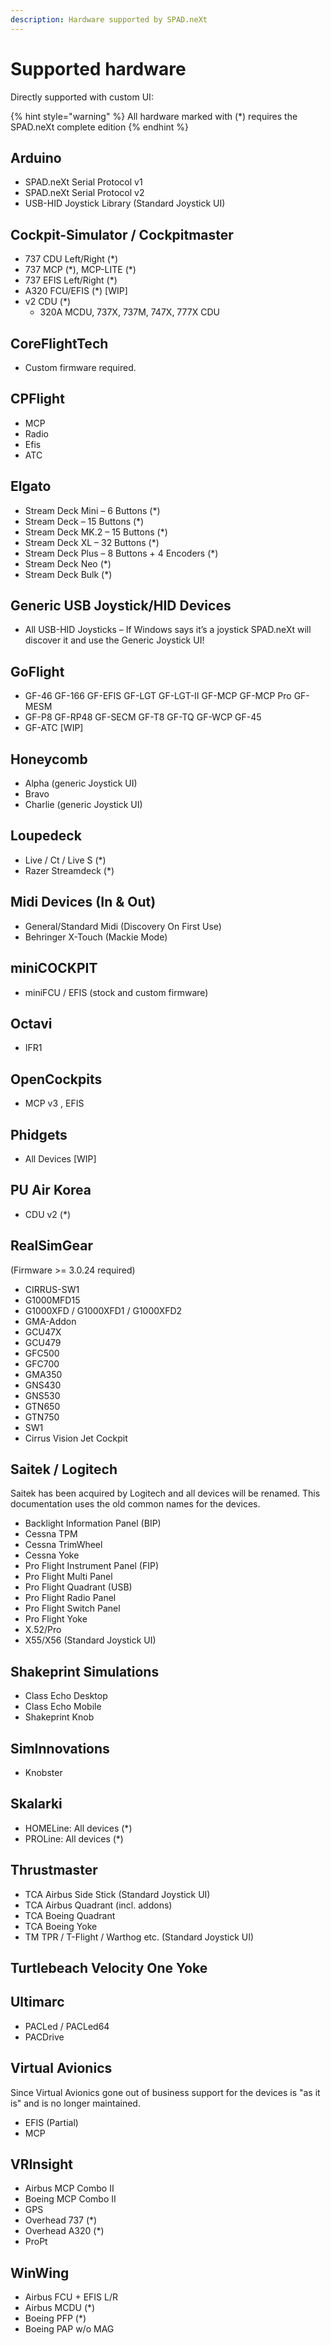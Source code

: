 ```yaml
---
description: Hardware supported by SPAD.neXt
---
```


# Supported hardware

Directly supported with custom UI:

{% hint style="warning" %}
All hardware marked with (\*) requires the SPAD.neXt complete edition
{% endhint %}

## Arduino

* SPAD.neXt Serial Protocol v1
* SPAD.neXt Serial Protocol v2
* USB-HID Joystick Library (Standard Joystick UI)

## Cockpit-Simulator / Cockpitmaster

* 737 CDU Left/Right (\*)
* 737 MCP (\*), MCP-LITE (\*)
* 737 EFIS Left/Right (\*)
* A320 FCU/EFIS (\*) \[WIP]
* v2 CDU (\*)
  * 320A MCDU,  737X, 737M, 747X, 777X CDU&#x20;

## CoreFlightTech

* Custom firmware required.

## CPFlight

* MCP
* Radio
* Efis
* ATC&#x20;

## Elgato

* Stream Deck Mini – 6 Buttons (\*)
* Stream Deck – 15 Buttons (\*)
* Stream Deck MK.2 – 15 Buttons (\*)
* Stream Deck XL – 32 Buttons (\*)
* Stream Deck Plus – 8 Buttons + 4 Encoders (\*)
* Stream Deck Neo (\*)
* Stream Deck Bulk (\*)

## Generic USB Joystick/HID  Devices&#x20;

* All USB-HID Joysticks – If Windows says it’s a joystick SPAD.neXt will discover it and use the Generic Joystick UI!

## GoFlight

* GF-46 GF-166 GF-EFIS GF-LGT GF-LGT-II GF-MCP GF-MCP Pro GF-MESM
* GF-P8 GF-RP48 GF-SECM GF-T8 GF-TQ GF-WCP GF-45
* GF-ATC \[WIP]

## Honeycomb

* Alpha (generic Joystick UI)
* Bravo
* Charlie (generic Joystick UI)

## Loupedeck

* Live / Ct / Live S (\*)
* Razer Streamdeck (\*)

## Midi Devices (In & Out)

* General/Standard Midi (Discovery On First Use)
* Behringer X-Touch (Mackie Mode)

## miniCOCKPIT

* miniFCU / EFIS (stock and custom firmware)

## Octavi&#x20;

* IFR1

## OpenCockpits

* MCP v3 , EFIS

## Phidgets

* All Devices \[WIP]

## PU Air Korea

* CDU v2 (\*)

## RealSimGear

(Firmware >= 3.0.24 required)&#x20;

* CIRRUS-SW1&#x20;
* G1000MFD15&#x20;
* G1000XFD / G1000XFD1 / G1000XFD2
* GMA-Addon&#x20;
* GCU47X
* GCU479
* GFC500
* GFC700
* GMA350
* GNS430
* GNS530
* GTN650
* GTN750
* SW1&#x20;
* Cirrus Vision Jet Cockpit

## Saitek / Logitech

Saitek has been acquired by Logitech and all devices will be renamed. This documentation uses the old common names for the devices.

* Backlight Information Panel (BIP)
* Cessna TPM
* Cessna TrimWheel
* Cessna Yoke
* Pro Flight Instrument Panel (FIP)
* Pro Flight Multi Panel
* Pro Flight Quadrant (USB)
* Pro Flight Radio Panel
* Pro Flight Switch Panel
* Pro Flight Yoke
* X.52/Pro&#x20;
* X55/X56 (Standard Joystick UI)

## Shakeprint Simulations

* Class Echo Desktop
* Class Echo Mobile
* Shakeprint Knob

## SimInnovations&#x20;

* Knobster

## Skalarki

* HOMELine: All devices (\*)
* PROLine: All devices (\*)

## Thrustmaster

* TCA Airbus Side Stick (Standard Joystick UI)
* TCA Airbus Quadrant (incl. addons)
* TCA Boeing Quadrant
* TCA Boeing Yoke
* TM TPR / T-Flight / Warthog etc. (Standard Joystick UI)

## Turtlebeach Velocity One Yoke

## Ultimarc

* PACLed / PACLed64
* PACDrive

## Virtual Avionics

Since Virtual Avionics gone out of business support for the devices is "as it is" and is no longer maintained.

* EFIS (Partial) &#x20;
* MCP

## VRInsight

* Airbus MCP Combo II
* Boeing MCP Combo II
* GPS
* Overhead 737 (\*)
* Overhead A320 (\*)
* ProPt

## WinWing

* Airbus FCU + EFIS L/R
* Airbus MCDU (\*)
* Boeing PFP (\*)
* Boeing PAP w/o MAG

&#x20;
